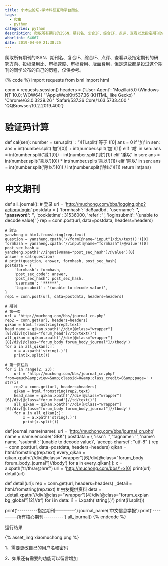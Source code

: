 ```yaml
---
title: 小木虫论坛-学术科研互动平台爬虫
tags:
  - 爬虫
  - python
categories: python
description: 爬取所有期刊的ISSN、期刊名、复合IF、综合IF、点评、查看以及指定期刊的研究方向、投稿录用比、审稿速度、审稿费用、版面费用，但是这些都是投过这个期刊的同学公布的自己的历程，仅供参考。
abbrlink: 64667
date: 2019-04-09 21:38:25
---
```


<!--more-->

<p>爬取所有期刊的ISSN、期刊名、复合IF、综合IF、点评、查看以及指定期刊的研究方向、投稿录用比、审稿速度、审稿费用、版面费用，但是这些都是投过这个期刊的同学公布的自己的历程，仅供参考。</p>

{% code %}
import requests
from lxml import html

conn = requests.session()
headers = {'User-Agent': 'Mozilla/5.0 (Windows NT 10.0; WOW64) '
                         'AppleWebKit/537.36 (KHTML, like Gecko) '
                         'Chrome/63.0.3239.26 '
                         'Safari/537.36 Core/1.63.5733.400 '
                         'QQBrowser/10.2.2019.400'}


# 验证码计算
def cal(sen):
    number = sen.split('：')[1].split('等于')[0]
    ans = 0
    if '加' in sen:
        ans = int(number.split('加')[0]) + int(number.split('加')[1])
    elif '减' in sen:
        ans = int(number.split('减')[0]) - int(number.split('减')[1])
    elif '乘以' in sen:
        ans = int(number.split('乘以')[0]) * int(number.split('乘以')[1])
    elif '除以' in sen:
        ans = int(number.split('除以')[0]) / int(number.split('除以')[1])
    return int(ans)


# 中文期刊
def all_journal():
    # 登录
    url = 'http://muchong.com/bbs/logging.php?action=login'
    postdata = {
        'formhash': 'da8aadbd',
        'username': '******',
        'password': '******',
        'cookietime': 31536000,
        'refer': '',
        'loginsubmit': '(unable to decode value)'
    }
    rep = conn.post(url, data=postdata, headers=headers)

    # 验证
    yanzheng = html.fromstring(rep.text)
    question = yanzheng.xpath('//form[@name="input"]/div/text()')[0]
    formhash = yanzheng.xpath('//input[@name="formhash"]/@value')[0]
    post_sec_hash = yanzheng.xpath('//input[@name="post_sec_hash"]/@value')[0]
    answer = cal(question)
    # print(question, answer, formhash, post_sec_hash)
    postdata = {
        'formhash': formhash,
        'post_sec_code': answer,
        'post_sec_hash': post_sec_hash,
        'username': '******',
        'loginsubmit': '(unable to decode value)',
    }
    rep1 = conn.post(url, data=postdata, headers=headers)

    # 期刊
    # 第一页
    url = 'http://muchong.com/bbs/journal_cn.php'
    rep2 = conn.get(url, headers=headers)
    qikan = html.fromstring(rep2.text)
    head_name = qikan.xpath('//div[@class="wrapper"][8]/div[@class="forum_head"]//td/text()')
    all_qikan = qikan.xpath('//div[@class="wrapper"][8]/div[@class="forum_body forum_body_journal"]//tbody')
    for a in all_qikan[:]:
        x = a.xpath('string(.)')
        print(x.split())

    # 第一页往后
    for i in range(2, 23):
        url = 'http://muchong.com/bbs/journal_cn.php?from=emuch&amp;view=&amp;classid=0&amp;class_credit=0&amp;page=' + str(i)
        rep2 = conn.get(url, headers=headers)
        qikan = html.fromstring(rep2.text)
        head_name = qikan.xpath('//div[@class="wrapper"][6]/div[@class="forum_head"]//td/text()')
        all_qikan = qikan.xpath('//div[@class="wrapper"][6]/div[@class="forum_body forum_body_journal"]//tbody')
        for a in all_qikan[:]:
            x = a.xpath('string(.)')
            print(x.split())


def journal_name(name):
    url = 'http://muchong.com/bbs/journal_cn.php'
    name = name.encode("GBK")
    postdata = {
        'issn': '',
        'tagname': '',
        'name': name,
        'ssubmit': '(unable to decode value)',
        'accept-charset': "utf-8"
    }
    rep = conn.post(url, data=postdata, headers=headers)
    qikan = html.fromstring(rep.text)
    every_qikan = qikan.xpath('//div[@class="wrapper"][6]/div[@class="forum_body forum_body_journal"]//tbody')
    for a in every_qikan[:]:
        x = a.xpath('tr/th/a/@href')
        url = 'http://muchong.com/bbs/'+x[0]
        print(url)
        detail(url)


def detail(url):
    rep = conn.get(url, headers=headers)
    _detail = html.fromstring(rep.text)
    # 虫友提供资料
    deta = _detail.xpath('//div[@class="wrapper"][4]/div[@class="forum_explan bg_global"][2]//tr')
    for i in deta:
        i1 = i.xpath('string(.)')
        print(i1.split())


print('----------指定期刊----------')
journal_name('中文信息学报')
print('----------所有核心期刊----------')
all_journal()
{% endcode %}

<p>运行结果</p>

{% asset_img xiaomuchong.png %}

<p>1、需要更改自己的用户名和密码</p>

<p>2、如果还有需要的功能可以留言增加</p>

